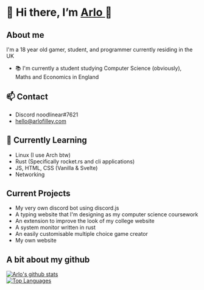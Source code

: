 # 👋 Hi there, I’m <a href='https://www.arlofilley.com'> Arlo </a> 👋
## About me
I'm a 18 year old gamer, student, and programmer currently residing in the UK
<!-- In Future put a link to the website here -->
- 📚 I'm currently a student studying Computer Science (obviously), Maths and Economics in England

## 📫 Contact
- Discord noodlinear#7621
- hello@arlofilley.com

## 🌱 Currently Learning
- Linux (I use Arch btw)
- Rust (Specifically rocket.rs and cli applications)
- JS, HTML, CSS (Vanilla & Svelte)
- Networking

## Current Projects
- My very own discord bot using discord.js
- A typing website that I'm designing as my computer science coursework
- An extension to improve the look of my college website
- A system monitor written in rust
- An easily customisable multiple choice game creator
- My own website

## A bit about my github
[![Arlo's github stats](https://github-readme-stats.vercel.app/api?username=ArloFilley)](https://github.com/ArloFilley)<br>
[![Top Languages](https://github-readme-stats.vercel.app/api/top-langs/?username=ArloFilley&layout=compact)](https://github.com/ArloFilley)<br>
<!---

ArloFilley/ArloFilley is a ✨ special ✨ repository because its `README.md` (this file) appears on your GitHub profile.
You can click the Preview link to take a look at your changes.

<img align="center" src="https://user-images.githubusercontent.com/104267514/165076399-1d347132-e735-4237-acce-00ee8fc3e35e.png" alt="my Banner">
--->
